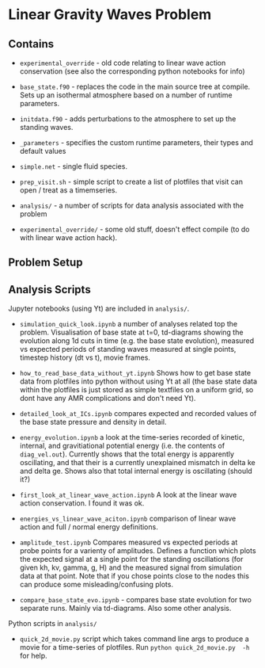 # Linear Gravity Waves Problem

## Contains

  * `experimental_override` - old code relating to linear wave action conservation (see also the corresponding python notebooks for info)

  * `base_state.f90` - replaces the code in the main source tree at compile. Sets up an isothermal atmosphere based on a number of runtime parameters.

  * `initdata.f90` - adds perturbations to the atmosphere to set up the standing waves.

  * `_parameters` - specifies the custom runtime parameters, their types and default values

  * `simple.net` - single fluid species.

  * `prep_visit.sh` - simple script to create a list of plotfiles that visit can open / treat as a timemseries. 

  * `analysis/` - a number of scripts for data analysis associated with the problem

  * `experimental_override/`  - some old stuff, doesn't effect compile (to do with linear wave action hack).

## Problem Setup

## Analysis Scripts

Jupyter notebooks (using Yt) are included in `analysis/`.


* `simulation_quick_look.ipynb` a number of analyses related top the problem. Visualisation of base state at t=0, td-diagrams showing the evolution along 1d cuts in time (e.g. the base state evolution), measured vs expected periods of standing waves measured at single points, timestep history (dt vs t), movie frames. 

* `how_to_read_base_data_without_yt.ipynb` Shows how to get base state data from plotfiles into python without using Yt at all (the base state data within the plotfiles is just stored as simple textfiles on a uniform grid, so dont have any AMR complications and don't need Yt).

* `detailed_look_at_ICs.ipynb` compares expected and recorded values of the base state pressure and density in detail. 

* `energy_evolution.ipynb` a look at the time-series recorded of kinetic, internal, and gravitiational potential energy (i.e. the contents of `diag_vel.out`). Currently shows that the total energy is apparently oscillating, and that their is a currently unexplained mismatch in delta ke and delta ge. Shows also that total internal energy is oscillating (should it?)

* `first_look_at_linear_wave_action.ipynb` A look at the linear wave action conservation. I found it was ok.

* `energies_vs_linear_wave_aciton.ipynb` comparison of linear wave action and full / normal energy definitions.

* `amplitude_test.ipynb` Compares measured vs expected periods at probe points for a varienty of amplitudes. Defines a function which plots the expected signal at a single point for the standing oscillations (for given kh, kv, gamma, g, H) and the measured signal from simulation data at that point. Note that if you chose points close to the nodes this can produce some misleading/confusing plots.

* `compare_base_state_evo.ipynb` - compares base state evolution for two separate runs. Mainly via td-diagrams. Also some other analysis.

Python scripts in `analysis/`

* `quick_2d_movie.py` script which takes command line args to produce a movie for a time-series of plotfiles. Run  `python quick_2d_movie.py  -h` for help.
